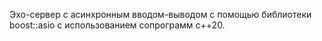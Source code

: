 Эхо-сервер с асинхронным вводом-выводом с помощью библиотеки boost::asio с использованием сопрограмм c++20.
